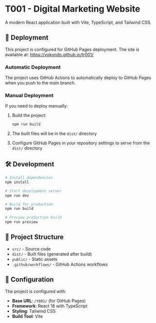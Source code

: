 # T001 - Digital Marketing Website

A modern React application built with Vite, TypeScript, and Tailwind CSS.

## 🚀 Deployment

This project is configured for GitHub Pages deployment. The site is available at: https://vokondo.github.io/tr001/

### Automatic Deployment

The project uses GitHub Actions to automatically deploy to GitHub Pages when you push to the main branch.

### Manual Deployment

If you need to deploy manually:

1. Build the project:
   ```bash
   npm run build
   ```

2. The built files will be in the `dist/` directory

3. Configure GitHub Pages in your repository settings to serve from the `dist/` directory

## 🛠️ Development

```bash
# Install dependencies
npm install

# Start development server
npm run dev

# Build for production
npm run build

# Preview production build
npm run preview
```

## 📁 Project Structure

- `src/` - Source code
- `dist/` - Built files (generated after build)
- `public/` - Static assets
- `.github/workflows/` - GitHub Actions workflows

## 🔧 Configuration

The project is configured with:
- **Base URL**: `/t001/` (for GitHub Pages)
- **Framework**: React 18 with TypeScript
- **Styling**: Tailwind CSS
- **Build Tool**: Vite 